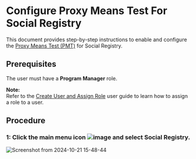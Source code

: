 # Configure Proxy Means Test For Social Registry

This document provides step-by-step instructions to enable and configure the [Proxy Means Test (PMT)](https://docs.openg2p.org/pbms/functionality/eligibility/proxy-means-test) for Social Registry.

## Prerequisites

The user must have a **Program Manager** role.

**Note:**  
Refer to the [Create User and Assign Role](https://docs.openg2p.org/pbms/functionality/administration/role-based-access-control/user-guides/assign-roles-to-users) user guide to learn how to assign a role to a user.

## Procedure

### 1: Click the main menu icon ![image](https://github.com/user-attachments/assets/5f2a8223-5f1f-4988-a4c9-54b2ae1bf127) and select Social Registry.
![Screenshot from 2024-10-21 15-48-44](https://github.com/user-attachments/assets/0b96d735-b014-4832-96bf-c7b4e5390212)
